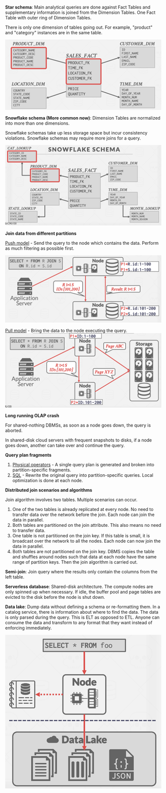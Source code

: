 **Star schema**: Main analytical queries are done against Fact Tables and supplementary information is joined from the Dimension Tables. One Fact Table with outer ring of Dimension Tables.

There is only one dimension of tables going out. For example, "product" and "category" instances are in the same table.

![](images/Pasted%20image%2020221129120243.png)

**Snowflake schema (More common now)**: Dimension Tables are normalized into more than one dimensions.

Snowflake schemas take up less storage space but incur consistency violations. Snowflake schemas may require more joins for a query.

![](images/Pasted%20image%2020221129120330.png)

**Join data from different partitions**

<u>Push model</u> - Send the query to the node which contains the data. Perform as much filtering as possible first.

![](images/Pasted%20image%2020221129121906.png)

<u>Pull model</u> - Bring the data to the node executing the query. 
 ![](images/Pasted%20image%2020221129121852.png)  
 
 **Long running OLAP crash**
 
 For shared-nothing DBMSs, as soon as a node goes down, the query is aborted. 
 
 In shared-disk cloud servers with frequent snapshots to disks, if a node goes down, another can take over and continue the query.

**Query plan fragments**

1. <u>Physical operators</u> - A single query plan is generated and broken into partition-specific fragments.
2. <u>SQL</u> - Rewrite the original query into partition-specific queries. Local optimization is done at each node.

**Distributed join scenarios and algorithms**

Join algorithm involves two tables. Multiple scenarios can occur.

1. One of the two tables is already replicated at every node. No need to transfer data over the network before the join. Each node can join the data in parallel.
2. Both tables are partitioned on the join attribute. This also means no need to transfer data.
3. One table is not partitioned on the join key. If this table is small, it is broadcast over the network to all the nodes. Each node can now join the data in parallel.
4. Both tables are not partitioned on the join key. DBMS copies the table and shuffles around nodes such that data at each node have the same range of partition keys. Then the join algorithm is carried out.

**Semi-join**: Join query where the results only contain the columns from the left table.

**Serverless database**: Shared-disk architecture. The compute nodes are only spinned up when necessary. If idle, the buffer pool and page tables are evicted to the disk before the node is shut down.

**Data lake**: Dump data without defining a schema or re-formatting them. In a catalog service, there is information about where to find the data. The data is only parsed during the query. This is ELT as opposed to ETL. Anyone can consume the data and transform to any format that they want instead of enforcing immediately.

![](images/Pasted%20image%2020221129125940.png)